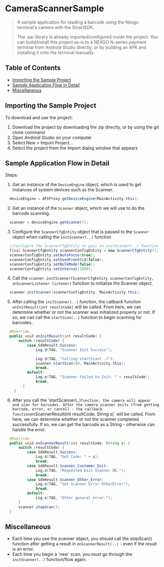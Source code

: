 # CameraScannerSample
> A sample application for reading a barcode using the Nexgo terminal's camera with the SmartSDK.
> 
> The .aar library is already imported/configured inside the project. You can build/install this project as-is to a NEXGO N-series payment terminal from Android Studio directly, or by building an APK and installing it onto the terminal manually. 

## Table of Contents
* [Importing the Sample Project](#importing-the-sample-project)
* [Sample Application Flow in Detail](#sample-application-flow-in-detail)
* [Miscellaneous](#miscellaneous)


## Importing the Sample Project
To download and use the project:
  1. Download the project by downloading the zip directly, or by using the git clone command
  2. Open Android Studio on your computer
  3. Select New > Import Project...
  4. Select the project from the Import dialog window that appears


## Sample Application Flow in Detail

Steps:
1. Get an instance of the `DeviceEngine` object, which is used to get instances of system devices such as the Scanner.
```java
  deviceEngine = APIProxy.getDeviceEngine(MainActivity.this);
```
2. Get an instance of the `Scanner` object, which we will use to do the barcode scanning.
```java
  scanner = deviceEngine.getScanner();
```
3. Configure the `ScannerCfgEntity` object that is passed to the `Scanner` object when calling the `initScanner(..)` function
```java
  //Configure the ScannerCfgEntity to pass to initScanner(..) function
  final ScannerCfgEntity scannerConfigEntity = new ScannerCfgEntity();
  scannerConfigEntity.setAutoFocus(true);
  scannerConfigEntity.setUsedFrontCcd(false);
  scannerConfigEntity.setBulkMode(false);
  scannerConfigEntity.setInterval(1000);
```

4. Call the `scanner.initScanner(ScannerCfgEntity scannerConfigEntity, onScannerListener listener)` function to initialize the Scanner object.
```java
  scanner.initScanner(scannerConfigEntity, MainActivity.this);
```

5. After calling the `initScanner(..)` function, the callback function `onInitResult(int resultCode)` will be called. From here, we can determine whether or not the scanner was initialized properly or not. If so, we can call the `startScan(..)` function to begin scanning for barcodes.
```java
  @Override
  public void onInitResult(int resultCode) {
      switch (resultCode) {
          case SdkResult.Success:
              Log.d(TAG, "Scanner Init Success");

              Log.d(TAG, "Calling startScan(..)");
              scanner.startScan(60, MainActivity.this);
              break;
          default:
              Log.e(TAG, "Scanner Failed to Init: " + resultCode);
              break;
        }
    }
```

6. After you call the 'startScanner(..)` function, the camera will appear and scan for barcodes. After the camera scanner exits (from getting barcode, error, or cancel) - the callback function `onScannerResult(int resultCode, String s)` will be called. From here, we can determine whether or not the scanner completed successfully. If so, we can get the barcode as a String - otherwise can handle the error. 
```java
  @Override
  public void onScannerResult(int resultCode, String s) {
      switch (resultCode) {
          case SdkResult.Success:
              Log.d(TAG, "Got Code: " + s);
              break;
          case SdkResult.Scanner_Customer_Exit:
              Log.d(TAG, "Requested Exit Scanner OK.");
              break;
          case SdkResult.Scanner_Other_Error:
              Log.e(TAG, "Got Scanner Error OtherError");
              break;
          default:
              Log.e(TAG, "Other general error.");
      }
      scanner.stopScan();
  }
```

## Miscellaneous

* Each time you use the scanner object, you should call the stopScan() function after getting a result in `onScannerResult(..)` - even if the result is an error. 
* Each time you begin a 'new' scan, you *must* go through the `initScanner(..)` function/flow again. 

